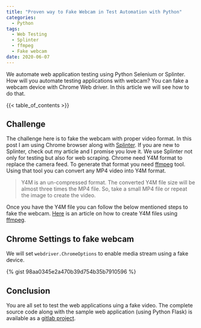 ```yaml
---
title: "Proven way to Fake Webcam in Test Automation with Python"
categories:
  - Python
tags:
  - Web Testing
  - Splinter
  - ffmpeg
  - Fake webcam
date: 2020-06-07
---
```


We automate web application testing using Python Selenium or Splinter. How will you automate testing applications with webcam? You can fake a webcam device with Chrome Web driver. In this article we will see how to do that.

{{< table_of_contents >}}

## Challenge
The challenge here is to fake the webcam with proper video format. In this post I am using Chrome browser along with [Splinter](https://splinter.readthedocs.io/en/latest/).
If you are new to Splinter, check out my article and I promise you love it. We use Splinter not only for testing but also for web scraping. Chrome need Y4M format to replace the camera feed. To generate that format you need [ffmpeg](https://www.ffmpeg.org/) tool. Using that tool you can convert any MP4 video into Y4M format.

> Y4M is an un-compressed format. The converted Y4M file size will be almost three times the MP4 file. So, take a small MP4 file or repeat the image to create the video.


Once you have the Y4M file you can follow the below mentioned steps to fake the webcam. [Here](https://testrtc.com/y4m-video-chrome/) is an article on how to create Y4M files using [ffmpeg](https://www.ffmpeg.org/).

## Chrome Settings to fake webcam

We will set `webdriver.ChromeOptions` to enable media stream using a fake device.

{% gist 98aa0345e2a470b39d754b35b7910596 %}

## Conclusion
You are all set to test the web applications uing a fake video. The complete source code along with the sample web application (using Python Flask) is available as a [gitlab project](https://gitlab.com/saisyam/web-automation-testing/-/tree/master/fake_webcam).
